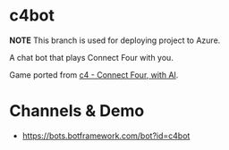 # c4bot

**NOTE** This branch is used for deploying project to Azure.

A chat bot that plays Connect Four with you.

Game ported from [c4 - Connect Four, with AI](https://github.com/kenrick95/c4).

# Channels & Demo
- https://bots.botframework.com/bot?id=c4bot
